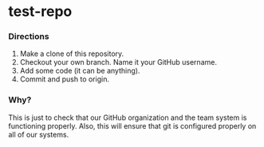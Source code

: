 # test-repo

### Directions

1. Make a clone of this repository.
2. Checkout your own branch. Name it your GitHub username.
3. Add some code (it can be anything).
4. Commit and push to origin.

### Why?

This is just to check that our GitHub organization and the team system is functioning properly. Also, this will ensure that git is configured properly on all of our systems.
